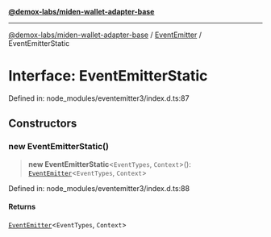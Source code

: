 [**@demox-labs/miden-wallet-adapter-base**](../../../README.md)

***

[@demox-labs/miden-wallet-adapter-base](../../../globals.md) / [EventEmitter](../README.md) / EventEmitterStatic

# Interface: EventEmitterStatic

Defined in: node\_modules/eventemitter3/index.d.ts:87

## Constructors

### new EventEmitterStatic()

> **new EventEmitterStatic**\<`EventTypes`, `Context`\>(): [`EventEmitter`](../../../classes/EventEmitter.md)\<`EventTypes`, `Context`\>

Defined in: node\_modules/eventemitter3/index.d.ts:88

#### Returns

[`EventEmitter`](../../../classes/EventEmitter.md)\<`EventTypes`, `Context`\>
